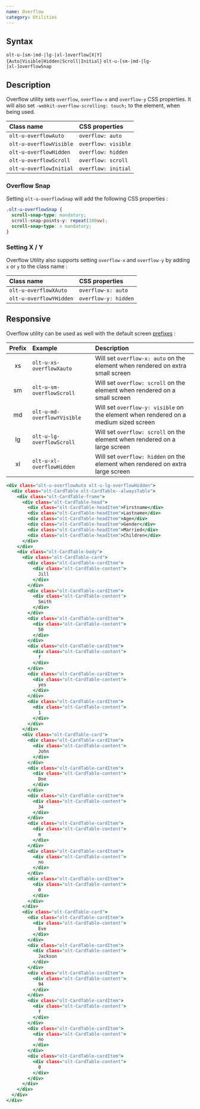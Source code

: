 ```yaml
---
name: Overflow
category: Utilities
---
```


## Syntax

`olt-u-[sm-|md-|lg-|xl-]overflow[X|Y]{Auto|Visible|Hidden|Scroll|Initial}`
`olt-u-[sm-|md-|lg-|xl-]overflowSnap`

## Description

Overflow utility sets `overflow`, `overflow-x` and `overflow-y` CSS properties.
It will also set `-webkit-overflow-scrolling: touch;` to the element, when
being used.

| Class name              | CSS properties        |
|:------------------------|:----------------------|
| `olt-u-overflowAuto`    | `overflow: auto`    |
| `olt-u-overflowVisible` | `overflow: visible`  |
| `olt-u-overflowHidden`  | `overflow: hidden`   |
| `olt-u-overflowScroll`  | `overflow: scroll` |
| `olt-u-overflowInitial` | `overflow: initial` |

### Overflow Snap

Setting `olt-u-overflowSnap` will add the following CSS properties :

```css
.olt-u-overflowSnap {
  scroll-snap-type: mandatory;
  scroll-snap-points-y: repeat(100vw);
  scroll-snap-type: x mandatory;
}
```

### Setting X / Y

Overflow Utility also supports setting `overflow-x` and `overflow-y` by adding
`x` or `y` to the class name :

| Class name               | CSS properties       |
|:-------------------------|:---------------------|
| `olt-u-overflowXAuto`    | `overflow-x: auto`   |
| `olt-u-overflowYHidden`  | `overflow-y: hidden` |

## Responsive

Overflow utility can be used as well with the default screen
[prefixes](/#screen) :

| Prefix | Example                     | Description                                                                          |
|:------:|:----------------------------|:-------------------------------------------------------------------------------------|
|     xs | `olt-u-xs-overflowXauto`    | Will set `overflow-x: auto` on the element when rendered on extra small screen       |
|     sm | `olt-u-sm-overflowScroll`   | Will set `overflow: scroll` on the element when rendered on a small screen           |
|     md | `olt-u-md-overflowYVisible` | Will set `overflow-y: visible` on the element when rendered on a medium sized screen |
|     lg | `olt-u-lg-overflowScroll`   | Will set `overflow: scroll` on the element when rendered on a large screen           |
|     xl | `olt-u-xl-overflowHidden`   | Will set `overflow: hidden` on the element when rendered on extra large screen       |

```example.html
<div class="olt-u-overflowAuto olt-u-lg-overflowHidden">
  <div class="olt-CardTable olt-CardTable--alwaysTable">
    <div class="olt-CardTable-frame">
      <div class="olt-CardTable-head">
        <div class="olt-CardTable-headItem">Firstname</div>
        <div class="olt-CardTable-headItem">Lastname</div>
        <div class="olt-CardTable-headItem">Age</div>
        <div class="olt-CardTable-headItem">Gender</div>
        <div class="olt-CardTable-headItem">Married</div>
        <div class="olt-CardTable-headItem">Children</div>
      </div>
    </div>
    <div class="olt-CardTable-body">
      <div class="olt-CardTable-card">
        <div class="olt-CardTable-cardItem">
          <div class="olt-CardTable-content">
            Jill
          </div>
        </div>
        <div class="olt-CardTable-cardItem">
          <div class="olt-CardTable-content">
            Smith
          </div>
        </div>
        <div class="olt-CardTable-cardItem">
          <div class="olt-CardTable-content">
            50
          </div>
        </div>
        <div class="olt-CardTable-cardItem">
          <div class="olt-CardTable-content">
            f
          </div>
        </div>
        <div class="olt-CardTable-cardItem">
          <div class="olt-CardTable-content">
            yes
          </div>
        </div>
        <div class="olt-CardTable-cardItem">
          <div class="olt-CardTable-content">
            1
          </div>
        </div>
      </div>
      <div class="olt-CardTable-card">
        <div class="olt-CardTable-cardItem">
          <div class="olt-CardTable-content">
            John
          </div>
        </div>
        <div class="olt-CardTable-cardItem">
          <div class="olt-CardTable-content">
            Doe
          </div>
        </div>
        <div class="olt-CardTable-cardItem">
          <div class="olt-CardTable-content">
            34
          </div>
        </div>
        <div class="olt-CardTable-cardItem">
          <div class="olt-CardTable-content">
            m
          </div>
        </div>
        <div class="olt-CardTable-cardItem">
          <div class="olt-CardTable-content">
            no
          </div>
        </div>
        <div class="olt-CardTable-cardItem">
          <div class="olt-CardTable-content">
            0
          </div>
        </div>
      </div>
      <div class="olt-CardTable-card">
        <div class="olt-CardTable-cardItem">
          <div class="olt-CardTable-content">
            Eve
          </div>
        </div>
        <div class="olt-CardTable-cardItem">
          <div class="olt-CardTable-content">
            Jackson
          </div>
        </div>
        <div class="olt-CardTable-cardItem">
          <div class="olt-CardTable-content">
            94
          </div>
        </div>
        <div class="olt-CardTable-cardItem">
          <div class="olt-CardTable-content">
            f
          </div>
        </div>
        <div class="olt-CardTable-cardItem">
          <div class="olt-CardTable-content">
            no
          </div>
        </div>
        <div class="olt-CardTable-cardItem">
          <div class="olt-CardTable-content">
            0
          </div>
        </div>
      </div>
    </div>
  </div>
</div>
```
